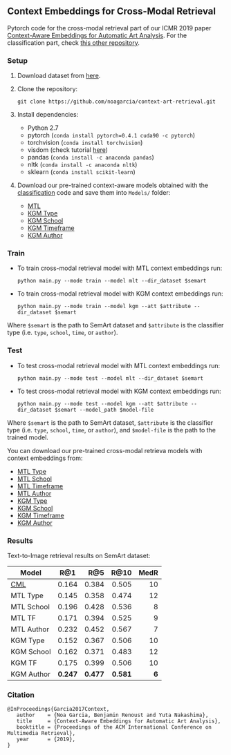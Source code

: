 ## Context Embeddings for Cross-Modal Retrieval

Pytorch code for the cross-modal retrieval part of our ICMR 2019 paper [Context-Aware Embeddings for Automatic Art Analysis](https://arxiv.org/abs/1904.04985). For the classification part, check [this other repository](https://github.com/noagarcia/context-art-classification). 


### Setup

1. Download dataset from [here](http://noagarciad.com/SemArt/).

2. Clone the repository: 
    
    `git clone https://github.com/noagarcia/context-art-retrieval.git`

3. Install dependencies:
    - Python 2.7
    - pytorch (`conda install pytorch=0.4.1 cuda90 -c pytorch`) 
    - torchvision (`conda install torchvision`)
    - visdom (check tutorial [here](https://github.com/noagarcia/visdom-tutorial))
    - pandas (`conda install -c anaconda pandas`)
    - nltk (`conda install -c anaconda nltk`)
    - sklearn (`conda install scikit-learn`)
    
4. Download our pre-trained context-aware models obtained with the [classification](https://github.com/noagarcia/context-art-classification) code and save them into `Models/` folder:
    - [MTL](http://noagarciad.com/data/ICMR2019/best-mtl-model.pth.tar)
    - [KGM Type](http://noagarciad.com/data/ICMR2019/best-kgm-type-model.pth.tar)
    - [KGM School](http://noagarciad.com/data/ICMR2019/best-kgm-school-model.pth.tar)
    - [KGM Timeframe](http://noagarciad.com/data/ICMR2019/best-kgm-time-model.pth.tar)
    - [KGM Author](http://noagarciad.com/data/ICMR2019/best-kgm-author-model.pth.tar)

### Train

- To train cross-modal retrieval model with MTL context embeddings run:
    
    `python main.py --mode train --model mlt --dir_dataset $semart`
    
- To train cross-modal retrieval model with KGM context embeddings run:
    
    `python main.py --mode train --model kgm --att $attribute --dir_dataset $semart`

Where `$semart` is the path to SemArt dataset and `$attribute` is the classifier type (i.e. `type`, `school`, `time`, or `author`).

### Test

- To test cross-modal retrieval model with MTL context embeddings run:
    
    `python main.py --mode test --model mlt --dir_dataset $semart`
    
- To test cross-modal retrieval model with KGM context embeddings run:
    
    `python main.py --mode test --model kgm --att $attribute --dir_dataset $semart --model_path $model-file`

Where `$semart` is the path to SemArt dataset, `$attribute` is the classifier type (i.e. `type`, `school`, `time`, or `author`), and `$model-file` is the path to the trained model.

You can download our pre-trained cross-modal retrieva models with context embeddings from:
- [MTL Type](http://noagarciad.com/data/ICMR2019/best-retrieval-mtl-type.pth.tar)
- [MTL School](http://noagarciad.com/data/ICMR2019/best-retrieval-mtl-school.pth.tar)
- [MTL Timeframe](http://noagarciad.com/data/ICMR2019/best-retrieval-mtl-time.pth.tar)
- [MTL Author](http://noagarciad.com/data/ICMR2019/best-retrieval-mtl-author.pth.tar)
- [KGM Type](http://noagarciad.com/data/ICMR2019/best-retrieval-kgm-type.pth.tar)
- [KGM School](http://noagarciad.com/data/ICMR2019/best-retrieval-kgm-school.pth.tar)
- [KGM Timeframe](http://noagarciad.com/data/ICMR2019/best-retrieval-kgm-time.pth.tar)
- [KGM Author](http://noagarciad.com/data/ICMR2019/best-retrieval-kgm-author.pth.tar)


### Results
 
Text-to-Image retrieval results on SemArt dataset:

| Model        | R@1           | R@5  |    R@10    | MedR |
| ------------- |:-------------:| -----:|---------:|--------:|
[CML](https://github.com/noagarcia/SemArt) | 0.164 | 0.384 | 0.505 | 10 |
MTL Type | 0.145 | 0.358 | 0.474 | 12 |
MTL School | 0.196 | 0.428 | 0.536 | 8 |
MTL TF | 0.171 | 0.394 | 0.525 | 9 |
MTL Author | 0.232 | 0.452 | 0.567 | 7 |
KGM Type | 0.152 | 0.367 | 0.506 | 10 |
KGM School | 0.162 | 0.371 | 0.483 | 12 |
KGM TF | 0.175 | 0.399 | 0.506 | 10 | 
KGM Author | **0.247** | **0.477** | **0.581** | **6**  |


### Citation

```
@InProceedings{Garcia2017Context,
   author    = {Noa Garcia, Benjamin Renoust and Yuta Nakashima},
   title     = {Context-Aware Embeddings for Automatic Art Analysis},
   booktitle = {Proceedings of the ACM International Conference on Multimedia Retrieval},
   year      = {2019},
}
``` 

[1]: http://researchdata.aston.ac.uk/380/
[2]: https://github.com/facebookresearch/visdom
